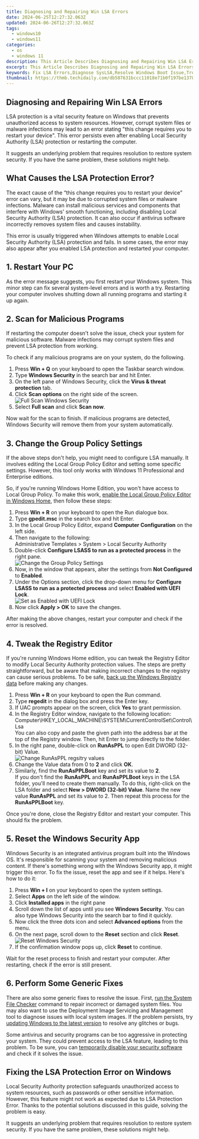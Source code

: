 ```yaml
---
title: Diagnosing and Repairing Win LSA Errors
date: 2024-06-25T12:27:32.063Z
updated: 2024-06-26T12:27:32.063Z
tags:
  - windows10
  - windows11
categories:
  - os
  - windows 11
description: This Article Describes Diagnosing and Repairing Win LSA Errors
excerpt: This Article Describes Diagnosing and Repairing Win LSA Errors
keywords: Fix LSA Errors,Diagnose SysLSA,Resolve Windows Boot Issue,Troubleshoot LSA Problems,Win OS SysLSA Repair,Eliminate LSA Failure,Correct LSA System Crash
thumbnail: https://thmb.techidaily.com/db587631bccc11018e71b0f197be1378b7d1dbbecd5a463368074dbdb88b8238.jpg
---
```


## Diagnosing and Repairing Win LSA Errors

 LSA protection is a vital security feature on Windows that prevents unauthorized access to system resources. However, corrupt system files or malware infections may lead to an error stating "this change requires you to restart your device". This error persists even after enabling Local Security Authority (LSA) protection or restarting the computer.

 It suggests an underlying problem that requires resolution to restore system security. If you have the same problem, these solutions might help.

## What Causes the LSA Protection Error?

 The exact cause of the “this change requires you to restart your device” error can vary, but it may be due to corrupted system files or malware infections. Malware can install malicious services and components that interfere with Windows' smooth functioning, including disabling Local Security Authority (LSA) protection. It can also occur if antivirus software incorrectly removes system files and causes instability.

 This error is usually triggered when Windows attempts to enable Local Security Authority (LSA) protection and fails. In some cases, the error may also appear after you enabled LSA protection and restarted your computer.

## 1\. Restart Your PC

 As the error message suggests, you first restart your Windows system. This minor step can fix several system-level errors and is worth a try. Restarting your computer involves shutting down all running programs and starting it up again.

## 2\. Scan for Malicious Programs

 If restarting the computer doesn't solve the issue, check your system for malicious software. Malware infections may corrupt system files and prevent LSA protection from working.

 To check if any malicious programs are on your system, do the following.

1. Press **Win + Q** on your keyboard to open the Taskbar search window.
2. Type **Windows Security** in the search bar and hit Enter.
3. On the left pane of Windows Security, click the **Virus & threat protection** tab.
4. Click **Scan options** on the right side of the screen.  
![Full Scan Windows Security](https://static1.makeuseofimages.com/wordpress/wp-content/uploads/2023/05/full-scan-windows-security.jpg)
5. Select **Full scan** and click **Scan now**.

 Now wait for the scan to finish. If malicious programs are detected, Windows Security will remove them from your system automatically.

## 3\. Change the Group Policy Settings

 If the above steps don't help, you might need to configure LSA manually. It involves editing the Local Group Policy Editor and setting some specific settings. However, this tool only works with Windows 11 Professional and Enterprise editions.

 So, if you're running Windows Home Edition, you won't have access to Local Group Policy. To make this work, [enable the Local Group Policy Editor in Windows Home](https://www.makeuseof.com/tag/access-group-policy-editor-even-windows-home-settings-try/), then follow these steps:

1. Press **Win + R** on your keyboard to open the Run dialogue box.
2. Type **gpedit.msc** in the search box and hit Enter.
3. In the Local Group Policy Editor, expand **Computer Configuration** on the left side.
4. Then navigate to the following:  
Administrative Templates > System > Local Security Authority
5. Double-click **Configure LSASS to run as a protected process** in the right pane.  
![Change the Group Policy Settings](https://static1.makeuseofimages.com/wordpress/wp-content/uploads/2023/05/change-the-group-policy-settings.jpg)
6. Now, in the window that appears, alter the settings from **Not Configured** to **Enabled**.
7. Under the Options section, click the drop-down menu for **Configure LSASS to run as a protected process** and select **Enabled with UEFI Lock**.  
![Set as Enabled with UEFI Lock](https://static1.makeuseofimages.com/wordpress/wp-content/uploads/2023/05/set-as-enabled-with-uefi-lock.jpg)
8. Now click **Apply > OK** to save the changes.

 After making the above changes, restart your computer and check if the error is resolved.

## 4\. Tweak the Registry Editor

 If you're running Windows Home edition, you can tweak the Registry Editor to modify Local Security Authority protection values. The steps are pretty straightforward, but be aware that making incorrect changes to the registry can cause serious problems. To be safe, [back up the Windows Registry data](https://www.makeuseof.com/tag/backup-restore-windows-registry/) before making any changes.

1. Press **Win + R** on your keyboard to open the Run command.
2. Type **regedit** in the dialog box and press the Enter key.
3. If UAC prompts appear on the screen, click **Yes** to grant permission.
4. In the Registry Editor window, navigate to the following location:  
Computer\HKEY_LOCAL_MACHINE\SYSTEM\CurrentControlSet\Control\Lsa  
 You can also copy and paste the given path into the address bar at the top of the Registry window. Then, hit Enter to jump directly to the folder.
5. In the right pane, double-click on **RunAsPPL** to open Edit DWORD (32-bit) Value.  
![Change RunAsPPL regsitry values](https://static1.makeuseofimages.com/wordpress/wp-content/uploads/2023/05/change-runasppl-regsitry-values.jpg)
6. Change the Value data from 0 to **2** and click **OK**.
7. Similarly, find the **RunAsPPLBoot** key and set its value to **2**.  
 If you don't find the **RunAsPPL** and **RunAsPPLBoot** keys in the LSA folder, you'll need to create them manually. To do this, right-click on the LSA folder and select **New > DWORD (32-bit) Value**. Name the new value **RunAsPPL** and set its value to 2\. Then repeat this process for the **RunAsPPLBoot** key.

 Once you're done, close the Registry Editor and restart your computer. This should fix the problem.

## 5\. Reset the Windows Security App

 Windows Security is an integrated antivirus program built into the Windows OS. It's responsible for scanning your system and removing malicious content. If there's something wrong with the Windows Security app, it might trigger this error. To fix the issue, reset the app and see if it helps. Here's how to do it:

1. Press **Win + I** on your keyboard to open the system settings.
2. Select **Apps** on the left side of the window.
3. Click **Installed apps** in the right pane
4. Scroll down the list of apps until you see **Windows Security**. You can also type Windows Security into the search bar to find it quickly.
5. Now click the three dots icon and select **Advanced options** from the menu.
6. On the next page, scroll down to the **Reset** section and click **Reset**.  
![Reset Windows Security](https://static1.makeuseofimages.com/wordpress/wp-content/uploads/2023/05/reset-windows-security.jpg)
7. If the confirmation window pops up, click **Reset** to continue.

 Wait for the reset process to finish and restart your computer. After restarting, check if the error is still present.

## 6\. Perform Some Generic Fixes

 There are also some generic fixes to resolve the issue. First, [run the System File Checker](https://www.makeuseof.com/system-file-checker-sfc-windows/) command to repair incorrect or damaged system files. You may also want to use the Deployment Image Servicing and Management tool to diagnose issues with local system images. If the problem persists, try [updating Windows to the latest version](https://www.makeuseof.com/update-windows-manually/) to resolve any glitches or bugs.

 Some antivirus and security programs can be too aggressive in protecting your system. They could prevent access to the LSA feature, leading to this problem. To be sure, you can [temporarily disable your security software](https://www.makeuseof.com/temporarily-disable-windows-security-windows-11/) and check if it solves the issue.

## Fixing the LSA Protection Error on Windows

 Local Security Authority protection safeguards unauthorized access to system resources, such as passwords or other sensitive information. However, this feature might not work as expected due to LSA Protection Error. Thanks to the potential solutions discussed in this guide, solving the problem is easy.

 It suggests an underlying problem that requires resolution to restore system security. If you have the same problem, these solutions might help.



<ins class="adsbygoogle"
      style="display:block"
      data-ad-client="ca-pub-7571918770474297"
      data-ad-slot="8358498916"
      data-ad-format="auto"
      data-full-width-responsive="true"></ins>